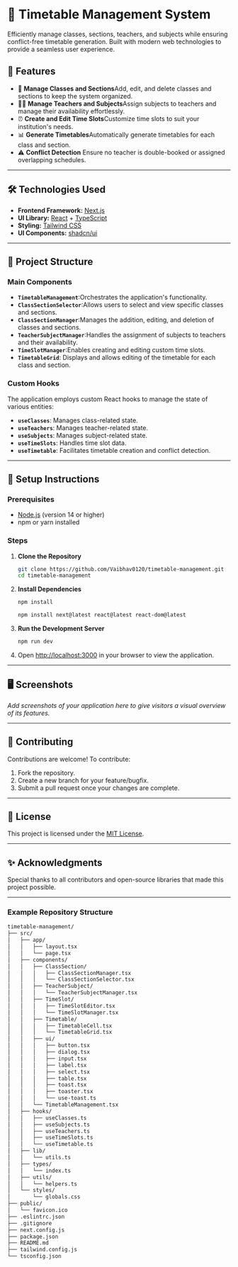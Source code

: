 # 📅 Timetable Management System

Efficiently manage classes, sections, teachers, and subjects while ensuring conflict-free timetable generation. Built with modern web technologies to provide a seamless user experience.

## 🚀 Features

- 🏫 **Manage Classes and Sections**Add, edit, and delete classes and sections to keep the system organized.
- 👩‍🏫 **Manage Teachers and Subjects**Assign subjects to teachers and manage their availability effortlessly.
- ⏰ **Create and Edit Time Slots**Customize time slots to suit your institution's needs.
- 📊 **Generate Timetables**Automatically generate timetables for each class and section.
- ⚠️ **Conflict Detection**
  Ensure no teacher is double-booked or assigned overlapping schedules.

---

## 🛠️ Technologies Used

- **Frontend Framework:** [Next.js](https://nextjs.org/)
- **UI Library:** [React](https://reactjs.org/) + [TypeScript](https://www.typescriptlang.org/)
- **Styling:** [Tailwind CSS](https://tailwindcss.com/)
- **UI Components:** [shadcn/ui](https://ui.shadcn.dev/)

---

## 📂 Project Structure

### **Main Components**

- **`TimetableManagement`**:Orchestrates the application's functionality.
- **`ClassSectionSelector`**:Allows users to select and view specific classes and sections.
- **`ClassSectionManager`**:Manages the addition, editing, and deletion of classes and sections.
- **`TeacherSubjectManager`**:Handles the assignment of subjects to teachers and their availability.
- **`TimeSlotManager`**:Enables creating and editing custom time slots.
- **`TimetableGrid`**:
  Displays and allows editing of the timetable for each class and section.

### **Custom Hooks**

The application employs custom React hooks to manage the state of various entities:

- **`useClasses`**: Manages class-related state.
- **`useTeachers`**: Manages teacher-related state.
- **`useSubjects`**: Manages subject-related state.
- **`useTimeSlots`**: Handles time slot data.
- **`useTimetable`**: Facilitates timetable creation and conflict detection.

---

## 🔧 Setup Instructions

### Prerequisites

- [Node.js](https://nodejs.org/) (version 14 or higher)
- npm or yarn installed

### Steps

1. **Clone the Repository**

   ```bash
   git clone https://github.com/Vaibhav0120/timetable-management.git
   cd timetable-management
   ```
2. **Install Dependencies**

   ```bash
   npm install
   ```
   ```bash
   npm install next@latest react@latest react-dom@latest
   ```

3. **Run the Development Server**

   ```bash
   npm run dev
   ```
4. Open [http://localhost:3000](http://localhost:3000) in your browser to view the application.

---

## 🖥️ Screenshots

_Add screenshots of your application here to give visitors a visual overview of its features._

---

## 🤝 Contributing

Contributions are welcome! To contribute:

1. Fork the repository.
2. Create a new branch for your feature/bugfix.
3. Submit a pull request once your changes are complete.

---

## 📜 License

This project is licensed under the [MIT License](LICENSE).

---

## ✨ Acknowledgments

Special thanks to all contributors and open-source libraries that made this project possible.

---

### Example Repository Structure

```bash
timetable-management/
├── src/
│   ├── app/
│   │   ├── layout.tsx
│   │   └── page.tsx
│   ├── components/
│   │   ├── ClassSection/
│   │   │   ├── ClassSectionManager.tsx
│   │   │   └── ClassSectionSelector.tsx
│   │   ├── TeacherSubject/
│   │   │   └── TeacherSubjectManager.tsx
│   │   ├── TimeSlot/
│   │   │   ├── TimeSlotEditor.tsx
│   │   │   └── TimeSlotManager.tsx
│   │   ├── Timetable/
│   │   │   ├── TimetableCell.tsx
│   │   │   └── TimetableGrid.tsx
│   │   ├── ui/
│   │   │   ├── button.tsx
│   │   │   ├── dialog.tsx
│   │   │   ├── input.tsx
│   │   │   ├── label.tsx
│   │   │   ├── select.tsx
│   │   │   ├── table.tsx
│   │   │   ├── toast.tsx
│   │   │   ├── toaster.tsx
│   │   │   └── use-toast.ts
│   │   └── TimetableManagement.tsx
│   ├── hooks/
│   │   ├── useClasses.ts
│   │   ├── useSubjects.ts
│   │   ├── useTeachers.ts
│   │   ├── useTimeSlots.ts
│   │   └── useTimetable.ts
│   ├── lib/
│   │   └── utils.ts
│   ├── types/
│   │   └── index.ts
│   ├── utils/
│   │   └── helpers.ts
│   └── styles/
│       └── globals.css
├── public/
│   └── favicon.ico
├── .eslintrc.json
├── .gitignore
├── next.config.js
├── package.json
├── README.md
├── tailwind.config.js
└── tsconfig.json
```
